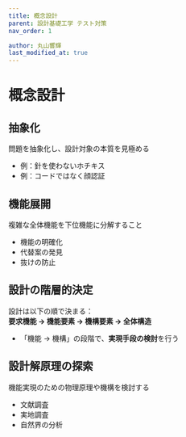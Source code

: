 ```yaml
---
title: 概念設計
parent: 設計基礎工学 テスト対策
nav_order: 1

author: 丸山響輝
last_modified_at: true
---
```


# 概念設計

## 抽象化

問題を抽象化し、設計対象の本質を見極める  
- 例：針を使わないホチキス  
- 例：コードではなく顔認証

## 機能展開

複雑な全体機能を下位機能に分解すること  
- 機能の明確化  
- 代替案の発見  
- 抜けの防止

## 設計の階層的決定

設計は以下の順で決まる：  
**要求機能 → 機能要素 → 機構要素 → 全体構造**

- 「機能 → 機構」の段階で、**実現手段の検討**を行う

## 設計解原理の探索

機能実現のための物理原理や機構を検討する  
- 文献調査  
- 実地調査  
- 自然界の分析
